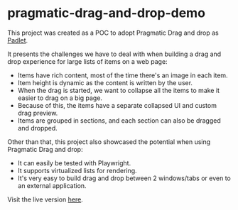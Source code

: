 # pragmatic-drag-and-drop-demo

This project was created as a POC to adopt Pragmatic Drag and drop as [Padlet](https://padlet.com).

It presents the challenges we have to deal with when building a drag and drop experience for large lists of items on a web page:

- Items have rich content, most of the time there's an image in each item.
- Item height is dynamic as the content is written by the user.
- When the drag is started, we want to collapse all the items to make it easier to drag on a big page.
- Because of this, the items have a separate collapsed UI and custom drag preview.
- Items are grouped in sections, and each section can also be dragged and dropped.

Other than that, this project also showcased the potential when using Pragmatic Drag and drop:

- It can easily be tested with Playwright.
- It supports virtualized lists for rendering.
- It's very easy to build drag and drop between 2 windows/tabs or even to an external application.

Visit the live version [here](https://pragmatic-drag-and-drop-demo.duckwho.codes).
